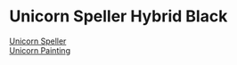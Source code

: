 # Unicorn Speller Hybrid Black

[Unicorn Speller](UnicornSpeller.md)<br/>
[Unicorn Painting](UnicornPainting.md)<br/>